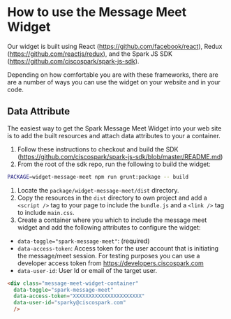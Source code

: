 # How to use the Message Meet Widget

Our widget is built using React (https://github.com/facebook/react), Redux (https://github.com/reactjs/redux), and the Spark JS SDK (https://github.com/ciscospark/spark-js-sdk).

Depending on how comfortable you are with these frameworks, there are are a number of ways you can use the widget on your website and in your code.

## Data Attribute

The easiest way to get the Spark Message Meet Widget into your web site is to add the built resources and attach data attributes to your a container.

1. Follow these instructions to checkout and build the SDK (https://github.com/ciscospark/spark-js-sdk/blob/master/README.md)
1. From the root of the sdk repo, run the following to build the widget:
```sh
PACKAGE=widget-message-meet npm run grunt:package -- build
```
1. Locate the `package/widget-message-meet/dist` directory.
1. Copy the resources in the `dist` directory to own project and add a `<script />` tag to your page to include the `bundle.js` and a `<link />` tag to include `main.css`.
1. Create a container where you which to include the message meet widget and add the following attributes to configure the widget:
  * `data-toggle="spark-message-meet"`: (required)
  * `data-access-token`: Access token for the user account that is initiating the message/meet session. For testing purposes you can use a developer access token from https://developers.ciscospark.com
  * `data-user-id`: User Id or email of the target user.
```html
<div class="message-meet-widget-container"
  data-toggle="spark-message-meet"
  data-access-token="XXXXXXXXXXXXXXXXXXXXXX"
  data-user-id="sparky@ciscospark.com"
  />
```
